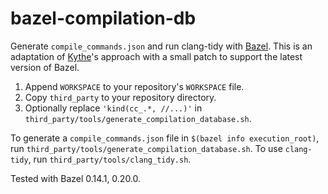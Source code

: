 # bazel-compilation-db
Generate `compile_commands.json` and run clang-tidy with [Bazel][bazel].
This is an adaptation of [Kythe][kythe]'s approach with a small patch to support the latest version of Bazel.

1. Append `WORKSPACE` to your repository's `WORKSPACE` file.
2. Copy `third_party` to your repository directory.
3. Optionally replace `'kind(cc_.*, //...)'` in `third_party/tools/generate_compilation_database.sh`.

To generate a `compile_commands.json` file in `$(bazel info execution_root)`, run `third_party/tools/generate_compilation_database.sh`.
To use `clang-tidy`, run `third_party/tools/clang_tidy.sh`.

Tested with Bazel 0.14.1, 0.20.0.

[bazel]: https://bazel.build/
[kythe]: https://github.com/google/kythe
